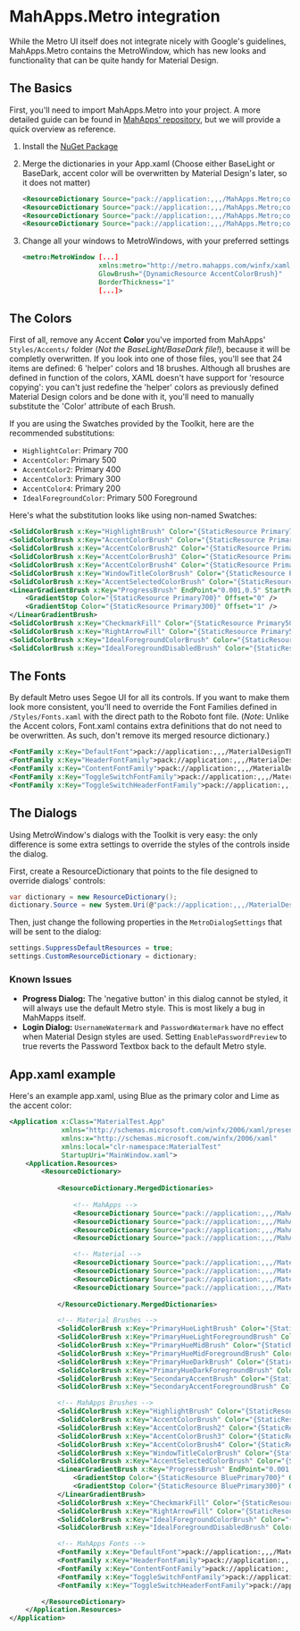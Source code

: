 # MahApps.Metro integration
While the Metro UI itself does not integrate nicely with Google's guidelines, MahApps.Metro contains the MetroWindow, which has new looks and functionality that can be quite handy for Material Design.

## The Basics
First, you'll need to import MahApps.Metro into your project. A more detailed guide can be found in [MahApps' repository](https://github.com/MahApps/MahApps.Metro), but we will provide a quick overview as reference.

1. Install the [NuGet Package](https://www.nuget.org/packages/MahApps.Metro)
2. Merge the dictionaries in your App.xaml (Choose either BaseLight or BaseDark, accent color will be overwritten by Material Design's later, so it does not matter)

    ```xml
    <ResourceDictionary Source="pack://application:,,,/MahApps.Metro;component/Styles/Controls.xaml" />
    <ResourceDictionary Source="pack://application:,,,/MahApps.Metro;component/Styles/Fonts.xaml" />
    <ResourceDictionary Source="pack://application:,,,/MahApps.Metro;component/Styles/Colors.xaml" />
    <ResourceDictionary Source="pack://application:,,,/MahApps.Metro;component/Styles/Accents/BaseLight.xaml" />
    ```
3. Change all your windows to MetroWindows, with your preferred settings

    ```xml
    <metro:MetroWindow [...]
                       xmlns:metro="http://metro.mahapps.com/winfx/xaml/controls"
                       GlowBrush="{DynamicResource AccentColorBrush}"
                       BorderThickness="1"
                       [...]>
    ```

## The Colors
First of all, remove any Accent **Color** you've imported from MahApps' ```Styles/Accents/``` folder (*Not the BaseLight/BaseDark file!*), because it will be completly overwritten. If you look into one of those files, you'll see that 24 items are defined: 6  'helper' colors and 18 brushes. Although all brushes are defined in function of the colors, XAML doesn't have support for 'resource copying': you can't just redefine the 'helper' colors as previously defined Material Design colors and be done with it, you'll need to manually substitute the 'Color' attribute of each Brush.

If you are using the Swatches provided by the Toolkit, here are the recommended substitutions:
* `HighlightColor`: Primary 700
* `AccentColor`: Primary 500
* `AccentColor2`: Primary 400
* `AccentColor3`: Primary 300
* `AccentColor4`: Primary 200
* `IdealForegroundColor`: Primary 500 Foreground

Here's what the substitution looks like using non-named Swatches:
```xml
<SolidColorBrush x:Key="HighlightBrush" Color="{StaticResource Primary700}" />
<SolidColorBrush x:Key="AccentColorBrush" Color="{StaticResource Primary500}" />
<SolidColorBrush x:Key="AccentColorBrush2" Color="{StaticResource Primary400}" />
<SolidColorBrush x:Key="AccentColorBrush3" Color="{StaticResource Primary300}" />
<SolidColorBrush x:Key="AccentColorBrush4" Color="{StaticResource Primary200}" />
<SolidColorBrush x:Key="WindowTitleColorBrush" Color="{StaticResource Primary700}" />
<SolidColorBrush x:Key="AccentSelectedColorBrush" Color="{StaticResource Primary500Foreground}" />
<LinearGradientBrush x:Key="ProgressBrush" EndPoint="0.001,0.5" StartPoint="1.002,0.5" >
    <GradientStop Color="{StaticResource Primary700}" Offset="0" />
    <GradientStop Color="{StaticResource Primary300}" Offset="1" />
</LinearGradientBrush>
<SolidColorBrush x:Key="CheckmarkFill" Color="{StaticResource Primary500}" />
<SolidColorBrush x:Key="RightArrowFill" Color="{StaticResource Primary500}" />
<SolidColorBrush x:Key="IdealForegroundColorBrush" Color="{StaticResource Primary500Foreground}" />
<SolidColorBrush x:Key="IdealForegroundDisabledBrush" Color="{StaticResource Primary500}" Opacity="0.4" />
```

## The Fonts
By default Metro uses Segoe UI for all its controls. If you want to make them look more consistent, you'll need to override the Font Families defined in `/Styles/Fonts.xaml` with the direct path to the Roboto font file. 
(*Note*: Unlike the Accent colors, Font.xaml contains extra definitions that do not need to be overwritten. As such, don't remove its merged resource dictionary.)

```xml
<FontFamily x:Key="DefaultFont">pack://application:,,,/MaterialDesignThemes.Wpf;component/Resources/Roboto/#Roboto</FontFamily>
<FontFamily x:Key="HeaderFontFamily">pack://application:,,,/MaterialDesignThemes.Wpf;component/Resources/Roboto/#Roboto</FontFamily>
<FontFamily x:Key="ContentFontFamily">pack://application:,,,/MaterialDesignThemes.Wpf;component/Resources/Roboto/#Roboto</FontFamily>
<FontFamily x:Key="ToggleSwitchFontFamily">pack://application:,,,/MaterialDesignThemes.Wpf;component/Resources/Roboto/#Roboto</FontFamily>
<FontFamily x:Key="ToggleSwitchHeaderFontFamily">pack://application:,,,/MaterialDesignThemes.Wpf;component/Resources/Roboto/#Roboto</FontFamily>
```

## The Dialogs
Using MetroWindow's dialogs with the Toolkit is very easy: the only difference is some extra settings to override the styles of the controls inside the dialog.

First, create a ResourceDictionary that points to the file designed to override dialogs' controls:

```C#
var dictionary = new ResourceDictionary();
dictionary.Source = new System.Uri(@"pack://application:,,,/MaterialDesignThemes.Wpf;component/Themes/MaterialDesignTheme.MahApps.Dialogs.xaml");
```

Then, just change the following properties in the `MetroDialogSettings` that will be sent to the dialog:
```C#
settings.SuppressDefaultResources = true;
settings.CustomResourceDictionary = dictionary;
```

### Known Issues
* **Progress Dialog:** The 'negative button' in this dialog cannot be styled, it will always use the default Metro style. This is most likely a bug in MahMapps itself.
* **Login Dialog:** `UsernameWatermark` and `PasswordWatermark` have no effect when Material Design styles are used. Setting `EnablePasswordPreview` to true reverts the Password Textbox back to the default Metro style.

## App.xaml example
Here's an example app.xaml, using Blue as the primary color and Lime as the accent color:

```xml
<Application x:Class="MaterialTest.App"
             xmlns="http://schemas.microsoft.com/winfx/2006/xaml/presentation"
             xmlns:x="http://schemas.microsoft.com/winfx/2006/xaml"
             xmlns:local="clr-namespace:MaterialTest"
             StartupUri="MainWindow.xaml">
    <Application.Resources>
        <ResourceDictionary>
            
            <ResourceDictionary.MergedDictionaries>
                
                <!-- MahApps -->
                <ResourceDictionary Source="pack://application:,,,/MahApps.Metro;component/Styles/Controls.xaml" />
                <ResourceDictionary Source="pack://application:,,,/MahApps.Metro;component/Styles/Fonts.xaml" />
                <ResourceDictionary Source="pack://application:,,,/MahApps.Metro;component/Styles/Colors.xaml" />
                <ResourceDictionary Source="pack://application:,,,/MahApps.Metro;component/Styles/Accents/BaseLight.xaml" />

                <!-- Material -->
                <ResourceDictionary Source="pack://application:,,,/MaterialDesignThemes.Wpf;component/Themes/MaterialDesignTheme.Light.xaml" />
                <ResourceDictionary Source="pack://application:,,,/MaterialDesignThemes.Wpf;component/Themes/MaterialDesignTheme.Defaults.xaml" />
                <ResourceDictionary Source="pack://application:,,,/MaterialDesignColors;component/Themes/MaterialDesignColor.Blue.Named.xaml" />
                <ResourceDictionary Source="pack://application:,,,/MaterialDesignColors;component/Themes/MaterialDesignColor.Lime.Named.xaml" />
                
            </ResourceDictionary.MergedDictionaries>

            <!-- Material Brushes -->
            <SolidColorBrush x:Key="PrimaryHueLightBrush" Color="{StaticResource BluePrimary200}"/>
            <SolidColorBrush x:Key="PrimaryHueLightForegroundBrush" Color="{StaticResource BluePrimary200Foreground}"/>
            <SolidColorBrush x:Key="PrimaryHueMidBrush" Color="{StaticResource BluePrimary500}"/>
            <SolidColorBrush x:Key="PrimaryHueMidForegroundBrush" Color="{StaticResource BluePrimary500Foreground}"/>
            <SolidColorBrush x:Key="PrimaryHueDarkBrush" Color="{StaticResource BluePrimary700}"/>
            <SolidColorBrush x:Key="PrimaryHueDarkForegroundBrush" Color="{StaticResource BluePrimary700Foreground}"/>
            <SolidColorBrush x:Key="SecondaryAccentBrush" Color="{StaticResource LimeAccent700}"/>
            <SolidColorBrush x:Key="SecondaryAccentForegroundBrush" Color="{StaticResource LimeAccent700Foreground}"/>

            <!-- MahApps Brushes -->
            <SolidColorBrush x:Key="HighlightBrush" Color="{StaticResource BluePrimary700}"/>            
            <SolidColorBrush x:Key="AccentColorBrush" Color="{StaticResource BluePrimary500}"/>
            <SolidColorBrush x:Key="AccentColorBrush2" Color="{StaticResource BluePrimary400}"/>
            <SolidColorBrush x:Key="AccentColorBrush3" Color="{StaticResource BluePrimary300}"/>
            <SolidColorBrush x:Key="AccentColorBrush4" Color="{StaticResource BluePrimary200}"/>            
            <SolidColorBrush x:Key="WindowTitleColorBrush" Color="{StaticResource BluePrimary700}"/>
            <SolidColorBrush x:Key="AccentSelectedColorBrush" Color="{StaticResource BluePrimary500Foreground}"/>
            <LinearGradientBrush x:Key="ProgressBrush" EndPoint="0.001,0.5" StartPoint="1.002,0.5">
                <GradientStop Color="{StaticResource BluePrimary700}" Offset="0"/>
                <GradientStop Color="{StaticResource BluePrimary300}" Offset="1"/>
            </LinearGradientBrush>
            <SolidColorBrush x:Key="CheckmarkFill" Color="{StaticResource BluePrimary500}"/>
            <SolidColorBrush x:Key="RightArrowFill" Color="{StaticResource BluePrimary500}"/>            
            <SolidColorBrush x:Key="IdealForegroundColorBrush" Color="{StaticResource BluePrimary500Foreground}"/>
            <SolidColorBrush x:Key="IdealForegroundDisabledBrush" Color="{StaticResource BluePrimary500}" Opacity="0.4"/>

            <!-- MahApps Fonts -->
            <FontFamily x:Key="DefaultFont">pack://application:,,,/MaterialDesignThemes.Wpf;component/Resources/Roboto/#Roboto</FontFamily>
            <FontFamily x:Key="HeaderFontFamily">pack://application:,,,/MaterialDesignThemes.Wpf;component/Resources/Roboto/#Roboto</FontFamily>
            <FontFamily x:Key="ContentFontFamily">pack://application:,,,/MaterialDesignThemes.Wpf;component/Resources/Roboto/#Roboto</FontFamily>
            <FontFamily x:Key="ToggleSwitchFontFamily">pack://application:,,,/MaterialDesignThemes.Wpf;component/Resources/Roboto/#Roboto</FontFamily>
            <FontFamily x:Key="ToggleSwitchHeaderFontFamily">pack://application:,,,/MaterialDesignThemes.Wpf;component/Resources/Roboto/#Roboto</FontFamily>

        </ResourceDictionary>
    </Application.Resources>
</Application>
```